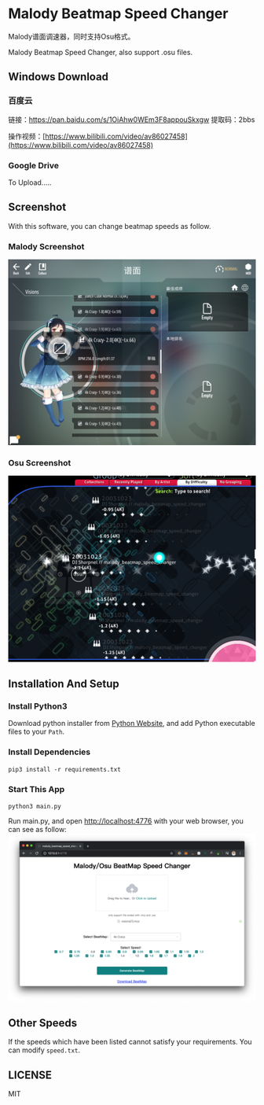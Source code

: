 # Malody Beatmap Speed Changer
Malody谱面调速器，同时支持Osu格式。

Malody Beatmap Speed Changer, also support .osu files.

## Windows Download
### 百度云
链接：https://pan.baidu.com/s/1OiAhw0WEm3F8appouSkxgw 
提取码：2bbs

操作视频：[https://www.bilibili.com/video/av86027458](https://www.bilibili.com/video/av86027458)

### Google Drive
To Upload.....

## Screenshot
With this software, you can change beatmap speeds as follow.
### Malody Screenshot
![](screenshot2.png)

### Osu Screenshot
![](screenshot3.png)

## Installation And Setup
### Install Python3
Download python installer from [Python Website](https://www.python.org/downloads/), and add Python executable files to your `Path`.

### Install Dependencies
```
pip3 install -r requirements.txt 
```


### Start This App
```
python3 main.py
```
Run main.py, and open [http://localhost:4776](http://localhost:4776) with your web browser, you can see as follow:
![](screenshot.png)


## Other Speeds
If the speeds which have been listed cannot satisfy your requirements. You can modify `speed.txt`.


## LICENSE
MIT